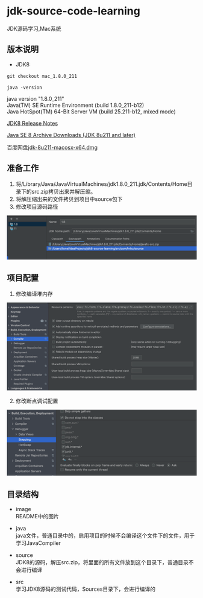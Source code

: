 # jdk-source-code-learning

JDK源码学习,Mac系统

## 版本说明

- JDK8

```shell
git checkout mac_1.8.0_211
```

```shell
java -version
```
java version "1.8.0_211"  
Java(TM) SE Runtime Environment (build 1.8.0_211-b12)  
Java HotSpot(TM) 64-Bit Server VM (build 25.211-b12, mixed mode)  

[JDK8 Release Notes](https://www.oracle.com/java/technologies/javase/8u-relnotes.html)

[Java SE 8 Archive Downloads (JDK 8u211 and later)
](https://www.oracle.com/java/technologies/javase/javase8u211-later-archive-downloads.html)

百度网盘[jdk-8u211-macosx-x64.dmg](https://pan.baidu.com/s/1_S7QtLSi_rLu3dIhJuqxhg?pwd=jabm)

## 准备工作

1. 将/Library/Java/JavaVirtualMachines/jdk1.8.0_211.jdk/Contents/Home目录下的src.zip拷贝出来并解压缩。
2. 将解压缩出来的文件拷贝到项目中source包下
3. 修改项目源码路径

![C4VAkp](image/C4VAkp.png)

## 项目配置

1. 修改编译堆内存

![1](image/屏幕快照%202021-01-25%20下午5.15.13.png)

2. 修改断点调试配置

![SEoCaQ](image/SEoCaQ.png)

## 目录结构

- image  
  README中的图片
  
- java  
  java文件，普通目录中的，启用项目的时候不会编译这个文件下的文件，用于学习JavaCompiler
  
- source  
  JDK8的源码，解压src.zip，将里面的所有文件放到这个目录下，普通目录不会进行编译
  
- src  
  学习JDK8源码的测试代码，Sources目录下，会进行编译的


